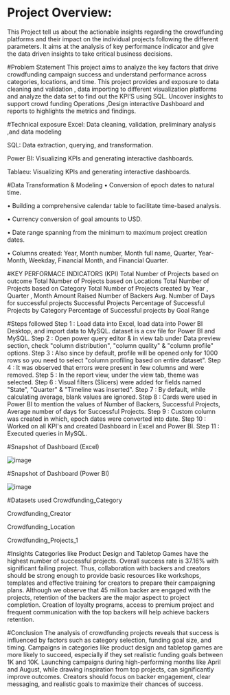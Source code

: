 # Project Overview:

This Project tell us about the actionable insights regarding the crowdfunding platforms and their impact on the individual projects following the different parameters. It aims at the analysis of key performance indicator and give the data driven insights to take critical business decisions.

#Problem Statement
This project aims to analyze the key factors that drive crowdfunding campaign success and understand performance across categories, locations, and time. This project provides and exposure to data cleaning and validation , data importing to different visualization platforms and analyze the data set to find out the KPI’S using SQL. Uncover insights to support crowd funding Operations ,Design interactive Dashboard and reports to highlights the metrics and findings.

#Technical exposure
Excel: Data cleaning, validation, preliminary analysis ,and data modeling

SQL: Data extraction, querying, and transformation.

Power BI: Visualizing KPIs and generating interactive dashboards.

Tablaeu: Visualizing KPIs and generating interactive dashboards.

#Data Transformation & Modeling
• Conversion of epoch dates to natural time.

• Building a comprehensive calendar table to facilitate time-based analysis.

• Currency conversion of goal amounts to USD.

• Date range spanning from the minimum to maximum project creation dates.

• Columns created: Year, Month number, Month full name, Quarter, Year-Month, Weekday, Financial Month, and Financial Quarter.

#KEY PERFORMACE INDICATORS (KPI)
Total Number of Projects based on outcome
Total Number of Projects based on Locations
Total Number of Projects based on Category
Total Number of Projects created by Year , Quarter , Month
Amount Raised
Number of Backers
Avg. Number of Days for successful projects
Successful Projects
Percentage of Successful Projects by Category
Percentage of Successful projects by Goal Range

#Steps followed
Step 1 : Load data into Excel, load data into Power BI Desktop, and import data to MySQL. dataset is a csv file for Power BI and MySQL.
Step 2 : Open power query editor & in view tab under Data preview section, check "column distribution", "column quality" & "column profile" options.
Step 3 : Also since by default, profile will be opened only for 1000 rows so you need to select "column profiling based on entire dataset".
Step 4 : It was observed that errors were present in few columns and were removed.
Step 5 : In the report view, under the view tab, theme was selected.
Step 6 : Visual filters (Slicers) were added for fields named "State", "Quarter" & "Timeline was inserted".
Step 7 : By default, while calculating average, blank values are ignored.
Step 8 : Cards were used in Power BI to mention the values of Number of Backers, Successful Projects, Average number of days for Successful Projects.
Step 9 : Custom column was created in which, epoch dates were converted into date.
Step 10 : Worked on all KPI's and created Dashboard in Excel and Power BI.
Step 11 : Executed queries in MySQL.

#Snapshot of Dashboard (Excel)

![image](https://github.com/user-attachments/assets/ee02a18f-3c41-4be5-a6af-7ea433d7fbb0)

#Snapshot of Dashboard (Power BI)

![image](https://github.com/user-attachments/assets/3e9a9892-33c8-40b3-9f1d-0a8be6eec486)

#Datasets used
Crowdfunding_Category

Crowdfunding_Creator

Crowdfunding_Location

Crowdfunding_Projects_1


#Insights
Categories like Product Design and Tabletop Games have the highest number of successful projects.
Overall success rate is 37.16% with significant failing project. Thus, collaboration with backers and creators should be strong enough to provide basic resources like workshops, templates and effective training for creators to prepare their campaigning plans.
Although we observe that 45 million backer are engaged with the projects, retention of the backers are the major aspect to project completion. Creation of loyalty programs, access to premium project and frequent communication with the top backers will help achieve backers retention.

#Conclusion
The analysis of crowdfunding projects reveals that success is influenced by factors such as category selection, funding goal size, and timing. Campaigns in categories like product design and tabletop games are more likely to succeed, especially if they set realistic funding goals between 1K and 10K. Launching campaigns during high-performing months like April and August, while drawing inspiration from top projects, can significantly improve outcomes. Creators should focus on backer engagement, clear messaging, and realistic goals to maximize their chances of success.

